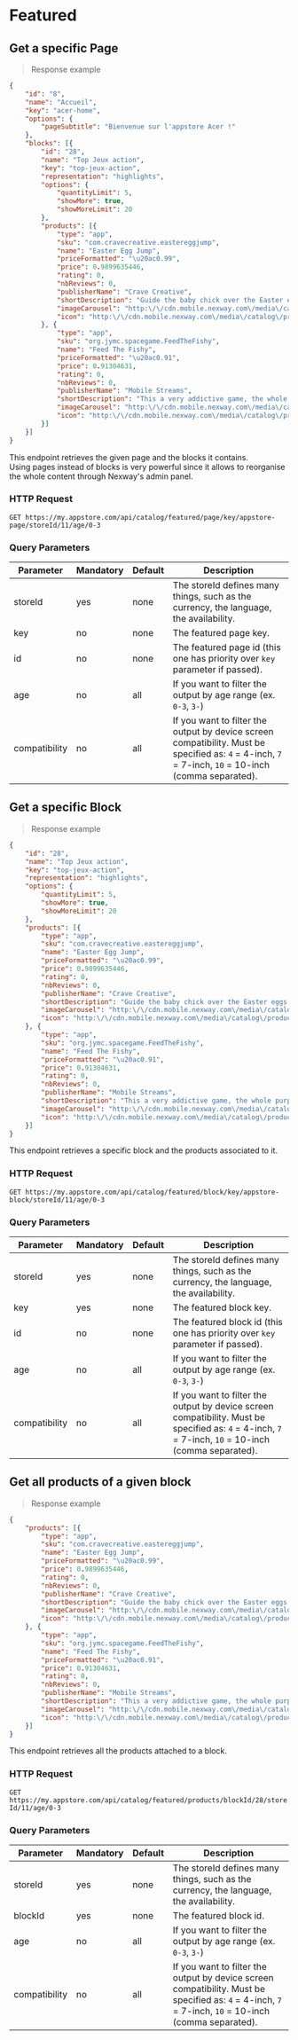 
# Featured

## Get a specific Page

> Response example

```json
{
    "id": "8",
    "name": "Accueil",
    "key": "acer-home",
    "options": {
        "pageSubtitle": "Bienvenue sur l'appstore Acer !"
    },
    "blocks": [{
        "id": "28",
        "name": "Top Jeux action",
        "key": "top-jeux-action",
        "representation": "highlights",
        "options": {
            "quantityLimit": 5,
            "showMore": true,
            "showMoreLimit": 20
        },
        "products": [{
            "type": "app",
            "sku": "com.cravecreative.eastereggjump",
            "name": "Easter Egg Jump",
            "priceFormatted": "\u20ac0.99",
            "price": 0.9899635446,
            "rating": 0,
            "nbReviews": 0,
            "publisherName": "Crave Creative",
            "shortDescription": "Guide the baby chick over the Easter eggs to boost him upward.\r\n",
            "imageCarousel": "http:\/\/cdn.mobile.nexway.com\/media\/catalog\/product\/e\/a\/easter-egg-jump-1024x500.png",
            "icon": "http:\/\/cdn.mobile.nexway.com\/media\/catalog\/product\/e\/a\/easter-egg-jump-icon-512.png"
        }, {
            "type": "app",
            "sku": "org.jymc.spacegame.FeedTheFishy",
            "name": "Feed The Fishy",
            "priceFormatted": "\u20ac0.91",
            "price": 0.91304631,
            "rating": 0,
            "nbReviews": 0,
            "publisherName": "Mobile Streams",
            "shortDescription": "This a very addictive game, the whole purpose is to help the fishy swim from one point to the other. Energy gets reduced, so you need to eat smaller fishes and other items to boost your energy level.",
            "imageCarousel": "http:\/\/cdn.mobile.nexway.com\/media\/catalog\/product\/t\/i\/title_1_30.png",
            "icon": "http:\/\/cdn.mobile.nexway.com\/media\/catalog\/product\/i\/c\/icon_30_1_12.png"
        }]
    }]
}
```

This endpoint retrieves the given page and the blocks it contains.  
Using pages instead of blocks is very powerful since it allows to reorganise the whole content through Nexway's admin panel.

### HTTP Request

`GET https://my.appstore.com/api/catalog/featured/page/key/appstore-page/storeId/11/age/0-3`

### Query Parameters

Parameter | Mandatory | Default | Description
--------- | --------- | ------- | -----------
storeId | yes | none | The storeId defines many things, such as the currency, the language, the availability.
key | no | none | The featured page key.
id  | no | none | The featured page id (this one has priority over `key` parameter if passed).
age | no | all | If you want to filter the output by age range (ex. `0-3`, `3-`)
compatibility | no | all | If you want to filter the output by device screen compatibility. Must be specified as: `4` = 4-inch, `7` = 7-inch, `10` = 10-inch (comma separated).

## Get a specific Block

> Response example

```json
{
    "id": "28",
    "name": "Top Jeux action",
    "key": "top-jeux-action",
    "representation": "highlights",
    "options": {
        "quantityLimit": 5,
        "showMore": true,
        "showMoreLimit": 20
    },
    "products": [{
        "type": "app",
        "sku": "com.cravecreative.eastereggjump",
        "name": "Easter Egg Jump",
        "priceFormatted": "\u20ac0.99",
        "price": 0.9899635446,
        "rating": 0,
        "nbReviews": 0,
        "publisherName": "Crave Creative",
        "shortDescription": "Guide the baby chick over the Easter eggs to boost him upward.\r\n",
        "imageCarousel": "http:\/\/cdn.mobile.nexway.com\/media\/catalog\/product\/e\/a\/easter-egg-jump-1024x500.png",
        "icon": "http:\/\/cdn.mobile.nexway.com\/media\/catalog\/product\/e\/a\/easter-egg-jump-icon-512.png"
    }, {
        "type": "app",
        "sku": "org.jymc.spacegame.FeedTheFishy",
        "name": "Feed The Fishy",
        "priceFormatted": "\u20ac0.91",
        "price": 0.91304631,
        "rating": 0,
        "nbReviews": 0,
        "publisherName": "Mobile Streams",
        "shortDescription": "This a very addictive game, the whole purpose is to help the fishy swim from one point to the other. Energy gets reduced, so you need to eat smaller fishes and other items to boost your energy level.",
        "imageCarousel": "http:\/\/cdn.mobile.nexway.com\/media\/catalog\/product\/t\/i\/title_1_30.png",
        "icon": "http:\/\/cdn.mobile.nexway.com\/media\/catalog\/product\/i\/c\/icon_30_1_12.png"
    }]
}
```

This endpoint retrieves a specific block and the products associated to it.

### HTTP Request

`GET https://my.appstore.com/api/catalog/featured/block/key/appstore-block/storeId/11/age/0-3`

### Query Parameters

Parameter | Mandatory | Default | Description
--------- | --------- | ------- | -----------
storeId | yes | none | The storeId defines many things, such as the currency, the language, the availability.
key | yes | none | The featured block key.
id  | no | none | The featured block id (this one has priority over `key` parameter if passed).
age | no | all | If you want to filter the output by age range (ex. `0-3`, `3-`)
compatibility | no | all | If you want to filter the output by device screen compatibility. Must be specified as: `4` = 4-inch, `7` = 7-inch, `10` = 10-inch (comma separated).


## Get all products of a given block

> Response example

```json
{
    "products": [{
        "type": "app",
        "sku": "com.cravecreative.eastereggjump",
        "name": "Easter Egg Jump",
        "priceFormatted": "\u20ac0.99",
        "price": 0.9899635446,
        "rating": 0,
        "nbReviews": 0,
        "publisherName": "Crave Creative",
        "shortDescription": "Guide the baby chick over the Easter eggs to boost him upward.\r\n",
        "imageCarousel": "http:\/\/cdn.mobile.nexway.com\/media\/catalog\/product\/e\/a\/easter-egg-jump-1024x500.png",
        "icon": "http:\/\/cdn.mobile.nexway.com\/media\/catalog\/product\/e\/a\/easter-egg-jump-icon-512.png"
    }, {
        "type": "app",
        "sku": "org.jymc.spacegame.FeedTheFishy",
        "name": "Feed The Fishy",
        "priceFormatted": "\u20ac0.91",
        "price": 0.91304631,
        "rating": 0,
        "nbReviews": 0,
        "publisherName": "Mobile Streams",
        "shortDescription": "This a very addictive game, the whole purpose is to help the fishy swim from one point to the other. Energy gets reduced, so you need to eat smaller fishes and other items to boost your energy level.",
        "imageCarousel": "http:\/\/cdn.mobile.nexway.com\/media\/catalog\/product\/t\/i\/title_1_30.png",
        "icon": "http:\/\/cdn.mobile.nexway.com\/media\/catalog\/product\/i\/c\/icon_30_1_12.png"
    }]
}
```

This endpoint retrieves all the products attached to a block.

### HTTP Request

`GET https://my.appstore.com/api/catalog/featured/products/blockId/28/storeId/11/age/0-3`

### Query Parameters

Parameter | Mandatory | Default | Description
--------- | --------- | ------- | -----------
storeId | yes | none | The storeId defines many things, such as the currency, the language, the availability.
blockId | yes | none | The featured block id.
age | no | all | If you want to filter the output by age range (ex. `0-3`, `3-`)
compatibility | no | all | If you want to filter the output by device screen compatibility. Must be specified as: `4` = 4-inch, `7` = 7-inch, `10` = 10-inch (comma separated).
